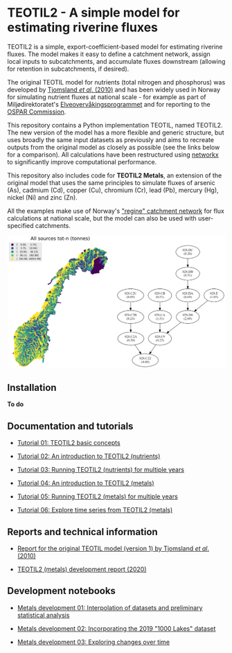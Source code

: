 # TEOTIL2 - A simple model for estimating riverine fluxes

TEOTIL2 is a simple, export-coefficient-based model for estimating riverine fluxes. The model makes it easy to define a catchment network, assign local inputs to subcatchments, and accumulate fluxes downstream (allowing for retention in subcatchments, if desired).

The original TEOTIL model for nutrients (total nitrogen and phosphorus) was developed by [Tjomsland *et al*. (2010)](https://niva.brage.unit.no/niva-xmlui/handle/11250/214825) and has been widely used in Norway for simulating nutrient fluxes at national scale - for example as part of Miljødirektoratet's [Elveovervåkingsprogrammet](https://github.com/JamesSample/rid) and for reporting to the [OSPAR Commission](https://www.ospar.org/).

This repository contains a Python implementation TEOTIL, named TEOTIL2. The new version of the model has a more flexible and generic structure, but uses broadly the same input datasets as previously and aims to recreate outputs from the original model as closely as possible (see the links below for a comparison). All calculations have been restructured using [networkx](https://networkx.org/) to significantly improve computational performance.

This repository also includes code for **TEOTIL2 Metals**, an extension of the original model that uses the same principles to simulate fluxes of arsenic (As), cadmium (Cd), copper (Cu), chromium (Cr), lead (Pb), mercury (Hg), nickel (Ni) and zinc (Zn).

All the examples make use of Norway's ["regine" catchment network](https://kartkatalog.geonorge.no/metadata/regine-enhet/8721cdac-f959-4adc-9d54-d3b770e5fa1e) for flux calculations at national scale, but the model can also be used with user-specified catchments.

<p align="center">
  <img src="images/teotil2_example.png" alt="TEOTIL2 example" width="800" />
</p>

## Installation

**To do**

## Documentation and tutorials

 * [Tutorial 01: TEOTIL2 basic concepts](https://nbviewer.jupyter.org/github/NIVANorge/teotil2/blob/main/notebooks/01_teotil2_basics.ipynb)

 * [Tutorial 02: An introduction to TEOTIL2 (nutrients)](https://nbviewer.jupyter.org/github/NIVANorge/teotil2/blob/main/notebooks/02_teotil2_nutrients.ipynb)
 
 * [Tutorial 03: Running TEOTIL2 (nutrients) for multiple years](https://nbviewer.jupyter.org/github/NIVANorge/teotil2/blob/main/notebooks/03_run_nutrients_all_years.ipynb)
 
 * [Tutorial 04: An introduction to TEOTIL2 (metals)](https://nbviewer.jupyter.org/github/NIVANorge/teotil2/blob/main/notebooks/04_teotil2_metals.ipynb)
 
 * [Tutorial 05: Running TEOTIL2 (metals) for multiple years](https://nbviewer.jupyter.org/github/NIVANorge/teotil2/blob/main/notebooks/05_run_metals_all_years.ipynb)
 
 * [Tutorial 06: Explore time series from TEOTIL2 (metals)](https://nbviewer.jupyter.org/github/NIVANorge/teotil2/blob/main/notebooks/06_explore_teotil2_metals_output.ipynb)

## Reports and technical information

 * [Report for the original TEOTIL model (version 1) by Tjomsland *et al*. (2010)](https://niva.brage.unit.no/niva-xmlui/handle/11250/214825)
 
 * [TEOTIL2 (metals) development report (2020)](./pages/00_intro_and_toc.html)

## Development notebooks

 * [Metals development 01: Interpolation of datasets and preliminary statistical analysis](https://nbviewer.jupyter.org/github/NIVANorge/teotil2/blob/main/notebooks/dev02_teotil2_metals_interp_and_regress.ipynb)
 
 * [Metals development 02: Incorporating the 2019 "1000 Lakes" dataset](https://nbviewer.jupyter.org/github/NIVANorge/teotil2/blob/main/notebooks/dev03_teotil2_metals_1k_lakes_2019.ipynb)
 
 * [Metals development 03: Exploring changes over time](https://nbviewer.jupyter.org/github/NIVANorge/teotil2/blob/main/notebooks/dev04_teotil2_metals_over_time.ipynb)